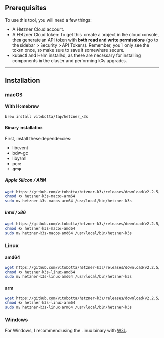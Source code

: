 ## Prerequisites

To use this tool, you will need a few things:

- A Hetzner Cloud account.
- A Hetzner Cloud token: To get this, create a project in the cloud console, then generate an API token with **both read and write permissions** (go to the sidebar > Security > API Tokens). Remember, you’ll only see the token once, so make sure to save it somewhere secure.
- kubectl and Helm installed, as these are necessary for installing components in the cluster and performing k3s upgrades.

---

## Installation

### macOS

#### With Homebrew
```bash
brew install vitobotta/tap/hetzner_k3s
```

#### Binary installation
First, install these dependencies:
- libevent
- bdw-gc
- libyaml
- pcre
- gmp

##### Apple Silicon / ARM
```bash
wget https://github.com/vitobotta/hetzner-k3s/releases/download/v2.2.5/hetzner-k3s-macos-arm64
chmod +x hetzner-k3s-macos-arm64
sudo mv hetzner-k3s-macos-arm64 /usr/local/bin/hetzner-k3s
```

##### Intel / x86
```bash
wget https://github.com/vitobotta/hetzner-k3s/releases/download/v2.2.5/hetzner-k3s-macos-amd64
chmod +x hetzner-k3s-macos-amd64
sudo mv hetzner-k3s-macos-amd64 /usr/local/bin/hetzner-k3s
```

### Linux

#### amd64
```bash
wget https://github.com/vitobotta/hetzner-k3s/releases/download/v2.2.5/hetzner-k3s-linux-amd64
chmod +x hetzner-k3s-linux-amd64
sudo mv hetzner-k3s-linux-amd64 /usr/local/bin/hetzner-k3s
```

#### arm
```bash
wget https://github.com/vitobotta/hetzner-k3s/releases/download/v2.2.5/hetzner-k3s-linux-arm64
chmod +x hetzner-k3s-linux-arm64
sudo mv hetzner-k3s-linux-arm64 /usr/local/bin/hetzner-k3s
```

### Windows

For Windows, I recommend using the Linux binary with [WSL](https://learn.microsoft.com/en-us/windows/wsl/install).
